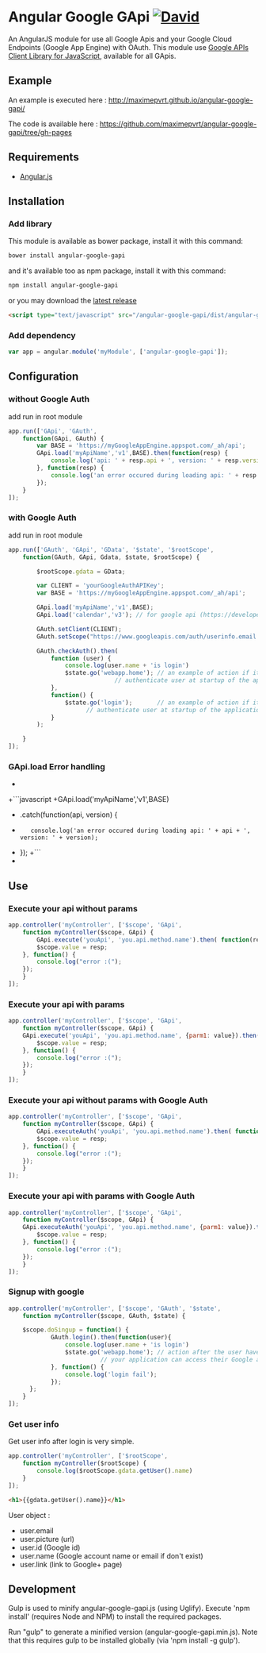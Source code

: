 Angular Google GApi [![David](https://img.shields.io/david/maximepvrt/angular-google-gapi.svg)]()
=======================

An AngularJS module for use all Google Apis and your Google Cloud Endpoints (Google App Engine) with OAuth.
This module use [Google APIs Client Library for JavaScript](https://developers.google.com/api-client-library/javascript/), available for all GApis.

## Example

An example is executed here : http://maximepvrt.github.io/angular-google-gapi/

The code is available here : https://github.com/maximepvrt/angular-google-gapi/tree/gh-pages

## Requirements

- [Angular.js](http://angularjs.org)

## Installation
### Add library
This module is available as bower package, install it with this command:

```bash
bower install angular-google-gapi
```

and it's available too as npm package, install it with this command:

```bash
npm install angular-google-gapi
```

or you may download the [latest release](https://github.com/maximepvrt/angular-google-gapi/releases)

```html
<script type="text/javascript" src="/angular-google-gapi/dist/angular-google-gapi.min.js"></script>
```
### Add dependency

```javascript
var app = angular.module('myModule', ['angular-google-gapi']);
```

## Configuration
### without Google Auth

add run in root module

```javascript
app.run(['GApi', 'GAuth',
    function(GApi, GAuth) {
        var BASE = 'https://myGoogleAppEngine.appspot.com/_ah/api';
        GApi.load('myApiName','v1',BASE).then(function(resp) {
            console.log('api: ' + resp.api + ', version: ' + resp.version + ' loaded');
        }, function(resp) {
            console.log('an error occured during loading api: ' + resp.api + ', resp.version: ' + version);
        });
    }
]);
```
### with Google Auth

add run in root module

```javascript
app.run(['GAuth', 'GApi', 'GData', '$state', '$rootScope',
    function(GAuth, GApi, Gdata, $state, $rootScope) {

        $rootScope.gdata = GData;

        var CLIENT = 'yourGoogleAuthAPIKey';
        var BASE = 'https://myGoogleAppEngine.appspot.com/_ah/api';

	    GApi.load('myApiName','v1',BASE);
	    GApi.load('calendar','v3'); // for google api (https://developers.google.com/apis-explorer/)

        GAuth.setClient(CLIENT);
        GAuth.setScope("https://www.googleapis.com/auth/userinfo.email https://www.googleapis.com/auth/calendar.readonly"); // default scope is only https://www.googleapis.com/auth/userinfo.email

        GAuth.checkAuth().then(
            function (user) {
                console.log(user.name + 'is login')
                $state.go('webapp.home'); // an example of action if it's possible to
                			  // authenticate user at startup of the application
            },
            function() {
		        $state.go('login');       // an example of action if it's impossible to
					  // authenticate user at startup of the application
            }
        );

    }
]);
```

### GApi.load Error handling
 +
 +```javascript
 +GApi.load('myApiName','v1',BASE)
 +    .catch(function(api, version) {
 +        console.log('an error occured during loading api: ' + api + ', version: ' + version);
 +    });
 +```
 +

## Use

### Execute your api without params

```javascript
app.controller('myController', ['$scope', 'GApi',
    function myController($scope, GApi) {
      	GApi.execute('youApi', 'you.api.method.name').then( function(resp) {
	    $scope.value = resp;
	}, function() {
		console.log("error :(");
	});
    }
]);
```

### Execute your api with params

```javascript
app.controller('myController', ['$scope', 'GApi',
    function myController($scope, GApi) {
	GApi.execute('youApi', 'you.api.method.name', {parm1: value}).then( function(resp) {
	    $scope.value = resp;
	}, function() {
		console.log("error :(");
	});
    }
]);
```

### Execute your api without params with Google Auth

```javascript
app.controller('myController', ['$scope', 'GApi',
    function myController($scope, GApi) {
      	GApi.executeAuth('youApi', 'you.api.method.name').then( function(resp) {
	    $scope.value = resp;
	}, function() {
		console.log("error :(");
	});
    }
]);
```

### Execute your api with params with Google Auth

```javascript
app.controller('myController', ['$scope', 'GApi',
    function myController($scope, GApi) {
	GApi.executeAuth('youApi', 'you.api.method.name', {parm1: value}).then( function(resp) {
	    $scope.value = resp;
	}, function() {
		console.log("error :(");
	});
    }
]);
```

### Signup with google

```javascript
app.controller('myController', ['$scope', 'GAuth', '$state',
    function myController($scope, GAuth, $state) {

	$scope.doSingup = function() {
      	    GAuth.login().then(function(user){
                console.log(user.name + 'is login')
        	    $state.go('webapp.home'); // action after the user have validated that
        				  // your application can access their Google account.
            }, function() {
            	console.log('login fail');
            });
      };
    }
]);
```

### Get user info

Get user info after login is very simple.

```javascript
app.controller('myController', ['$rootScope',
    function myController($rootScope) {
        console.log($rootScope.gdata.getUser().name)
    }
]);
```

```html
<h1>{{gdata.getUser().name}}</h1>
```
User object :
 - user.email
 - user.picture (url)
 - user.id (Google id)
 - user.name (Google account name or email if don't exist)
 - user.link (link to Google+ page)

## Development

Gulp is used to minify angular-google-gapi.js (using Uglify). Execute 'npm install' (requires Node and NPM) to install the required packages.

Run "gulp" to generate a minified version (angular-google-gapi.min.js). Note that this requires gulp to be installed globally (via 'npm install -g gulp').
